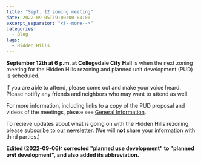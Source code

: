 ```yaml
---
title: "Sept. 12 zoning meeting"
date: 2022-09-05T19:00:00-04:00
excerpt_separator: "<!--more-->"
categories:
  - Blog
tags:
  - Hidden Hills 
---
```


**September 12th at 6 p.m. at Collegedale City Hall** is when the next zoning meeting for the Hidden Hills rezoning and planned unit development (PUD) is scheduled.

<!--more-->

If you are able to attend, please come out and make your voice heard.
Please notifiy any friends and neighbors who may want to attend as well.

For more information, including links to a copy of the PUD proposal and videos of the meetings, please see [General Information](/info/).

To recieve updates about what is going on with the Hidden Hills rezoning, please [subscribe to our newsletter](https://form.jotform.com/222486313327151).
(We will **not** share your information with third parties.)

**Edited (2022-09-06): corrected "planned use development" to "planned _unit_ development", and also added its abbreviation.**
